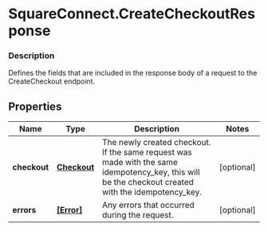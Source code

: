 # SquareConnect.CreateCheckoutResponse

### Description

Defines the fields that are included in the response body of a request to the CreateCheckout endpoint.

## Properties
Name | Type | Description | Notes
------------ | ------------- | ------------- | -------------
**checkout** | [**Checkout**](Checkout.md) | The newly created checkout. If the same request was made with the same idempotency_key, this will be the checkout created with the idempotency_key. | [optional] 
**errors** | [**[Error]**](Error.md) | Any errors that occurred during the request. | [optional] 


